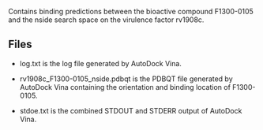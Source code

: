 Contains binding predictions between the bioactive compound F1300-0105 and the nside search space on the virulence factor rv1908c.

## Files

- log.txt is the log file generated by AutoDock Vina.

- rv1908c_F1300-0105_nside.pdbqt is the PDBQT file generated by AutoDock Vina containing the orientation and binding location of F1300-0105.

- stdoe.txt is the combined STDOUT and STDERR output of AutoDock Vina.

